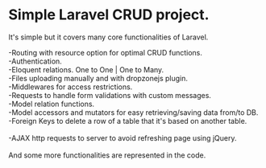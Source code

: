 # Simple Laravel CRUD project.

It's simple but it covers many core functionalities of Laravel. 

-Routing with resource option for optimal CRUD functions.<br />
-Authentication.<br />
-Eloquent relations. One to One | One to Many.<br />
-Files uploading manually and with dropzonejs plugin.<br />
-Middlewares for access restrictions.<br />
-Requests to handle form validations with custom messages.<br />
-Model relation functions.<br />
-Model accessors and mutators for easy retrieving/saving data from/to DB.<br />
-Foreign Keys to delete a row of a table that it's based on another table.<br />
<br />
-AJAX http requests to server to avoid refreshing page using jQuery.
<br /><br />
And some more functionalities are represented in the code.
